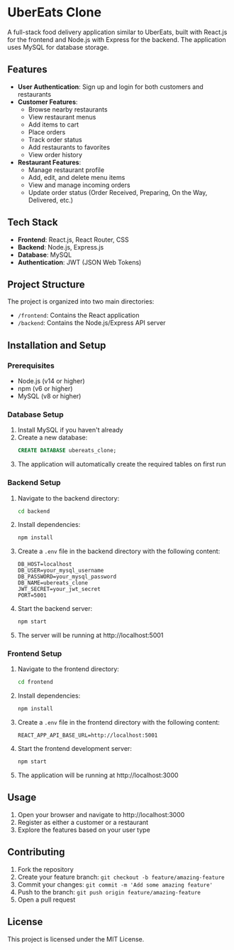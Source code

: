 # UberEats Clone

A full-stack food delivery application similar to UberEats, built with React.js for the frontend and Node.js with Express for the backend. The application uses MySQL for database storage.

## Features

- **User Authentication**: Sign up and login for both customers and restaurants
- **Customer Features**:
  - Browse nearby restaurants
  - View restaurant menus
  - Add items to cart
  - Place orders
  - Track order status
  - Add restaurants to favorites
  - View order history
- **Restaurant Features**:
  - Manage restaurant profile
  - Add, edit, and delete menu items
  - View and manage incoming orders
  - Update order status (Order Received, Preparing, On the Way, Delivered, etc.)

## Tech Stack

- **Frontend**: React.js, React Router, CSS
- **Backend**: Node.js, Express.js
- **Database**: MySQL
- **Authentication**: JWT (JSON Web Tokens)

## Project Structure

The project is organized into two main directories:

- `/frontend`: Contains the React application
- `/backend`: Contains the Node.js/Express API server

## Installation and Setup

### Prerequisites

- Node.js (v14 or higher)
- npm (v6 or higher)
- MySQL (v8 or higher)

### Database Setup

1. Install MySQL if you haven't already
2. Create a new database:
   ```sql
   CREATE DATABASE ubereats_clone;
   ```
3. The application will automatically create the required tables on first run

### Backend Setup

1. Navigate to the backend directory:
   ```bash
   cd backend
   ```
   
2. Install dependencies:
   ```bash
   npm install
   ```
   
3. Create a `.env` file in the backend directory with the following content:
   ```
   DB_HOST=localhost
   DB_USER=your_mysql_username
   DB_PASSWORD=your_mysql_password
   DB_NAME=ubereats_clone
   JWT_SECRET=your_jwt_secret
   PORT=5001
   ```
   
4. Start the backend server:
   ```bash
   npm start
   ```
   
5. The server will be running at http://localhost:5001

### Frontend Setup

1. Navigate to the frontend directory:
   ```bash
   cd frontend
   ```
   
2. Install dependencies:
   ```bash
   npm install
   ```
   
3. Create a `.env` file in the frontend directory with the following content:
   ```
   REACT_APP_API_BASE_URL=http://localhost:5001
   ```
   
4. Start the frontend development server:
   ```bash
   npm start
   ```
   
5. The application will be running at http://localhost:3000

## Usage

1. Open your browser and navigate to http://localhost:3000
2. Register as either a customer or a restaurant
3. Explore the features based on your user type

## Contributing

1. Fork the repository
2. Create your feature branch: `git checkout -b feature/amazing-feature`
3. Commit your changes: `git commit -m 'Add some amazing feature'`
4. Push to the branch: `git push origin feature/amazing-feature`
5. Open a pull request

## License

This project is licensed under the MIT License. 